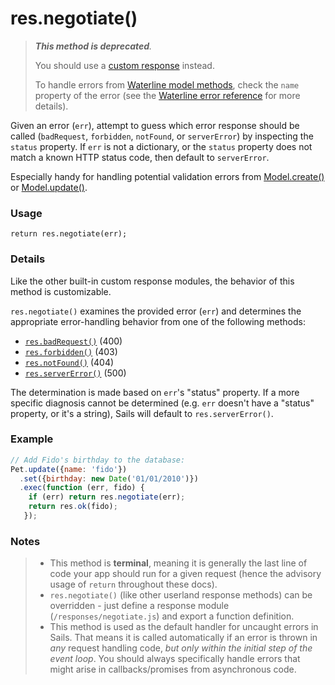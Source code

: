 # res.negotiate()

> _**This method is deprecated**._
>
> You should use a [custom response](https://sailsjs.com/documentation/concepts/extending-sails/custom-responses) instead.
>
> To handle errors from [Waterline model methods](https://sailsjs.com/documentation/reference/waterline-orm/models), check the `name` property of the error (see the [Waterline error reference](https://sailsjs.com/documentation/concepts/models-and-orm/errors) for more details).

Given an error (`err`), attempt to guess which error response should be called (`badRequest`, `forbidden`, `notFound`, or `serverError`) by inspecting the `status` property.  If `err` is not a dictionary, or the `status` property does not match a known HTTP status code, then default to `serverError`.

Especially handy for handling potential validation errors from [Model.create()](https://sailsjs.com/documentation/reference/waterline-orm/models/create) or [Model.update()](https://sailsjs.com/documentation/reference/waterline-orm/models/update).

### Usage

```usage
return res.negotiate(err);
```

### Details

Like the other built-in custom response modules, the behavior of this method is customizable.

`res.negotiate()` examines the provided error (`err`) and determines the appropriate error-handling behavior from one of the following methods:

+ [`res.badRequest()`](https://sailsjs.com/documentation/anatomy/api/responses/badRequest.js.html)   (400)
+ [`res.forbidden()`](https://sailsjs.com/documentation/anatomy/api/responses/forbidden.js.html)    (403)
+ [`res.notFound()`](https://sailsjs.com/documentation/anatomy/api/responses/notFound.js.html)     (404)
+ [`res.serverError()`](https://sailsjs.com/documentation/anatomy/api/responses/serverError.js.html)  (500)

The determination is made based on `err`'s "status" property.  If a more specific diagnosis cannot be determined (e.g. `err` doesn't have a "status" property, or it's a string), Sails will default to `res.serverError()`.



### Example


```javascript
// Add Fido's birthday to the database:
Pet.update({name: 'fido'})
  .set({birthday: new Date('01/01/2010')})
  .exec(function (err, fido) {
    if (err) return res.negotiate(err);
    return res.ok(fido);
   });
```


### Notes
> + This method is **terminal**, meaning it is generally the last line of code your app should run for a given request (hence the advisory usage of `return` throughout these docs).
>+ `res.negotiate()` (like other userland response methods) can be overridden - just define a response module (`/responses/negotiate.js`) and export a function definition.
>+ This method is used as the default handler for uncaught errors in Sails.  That means it is called automatically if an error is thrown in _any_ request handling code, _but only within the initial step of the event loop_.  You should always specifically handle errors that might arise in callbacks/promises from asynchronous code.

<docmeta name="isDeprecated" value="true">





<docmeta name="displayName" value="res.negotiate()">
<docmeta name="pageType" value="method">

